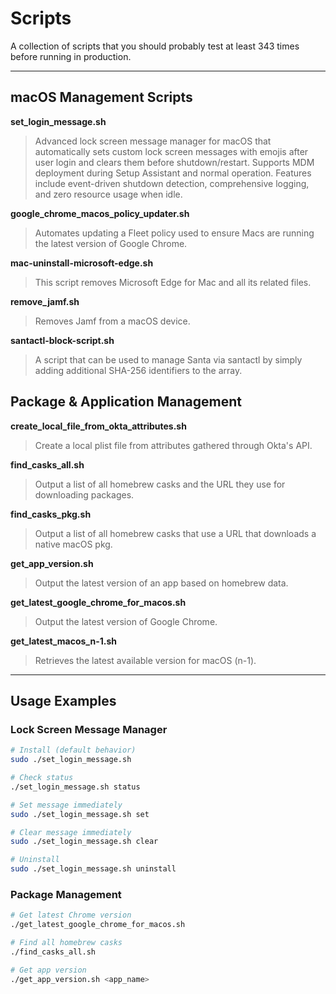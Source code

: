 # Scripts
A collection of scripts that you should probably test at least 343 times before running in production.

<hr>

## macOS Management Scripts

**set_login_message.sh**
> Advanced lock screen message manager for macOS that automatically sets custom lock screen messages with emojis after user login and clears them before shutdown/restart. Supports MDM deployment during Setup Assistant and normal operation. Features include event-driven shutdown detection, comprehensive logging, and zero resource usage when idle.

**google_chrome_macos_policy_updater.sh**
> Automates updating a Fleet policy used to ensure Macs are running the latest version of Google Chrome.

**mac-uninstall-microsoft-edge.sh**
> This script removes Microsoft Edge for Mac and all its related files.

**remove_jamf.sh**
> Removes Jamf from a macOS device.

**santactl-block-script.sh**
> A script that can be used to manage Santa via santactl by simply adding additional SHA-256 identifiers to the array.

## Package & Application Management

**create_local_file_from_okta_attributes.sh**
> Create a local plist file from attributes gathered through Okta's API.

**find_casks_all.sh**
> Output a list of all homebrew casks and the URL they use for downloading packages.

**find_casks_pkg.sh**
> Output a list of all homebrew casks that use a URL that downloads a native macOS pkg.

**get_app_version.sh**
> Output the latest version of an app based on homebrew data.

**get_latest_google_chrome_for_macos.sh**
> Output the latest version of Google Chrome.

**get_latest_macos_n-1.sh**
> Retrieves the latest available version for macOS (n-1).

<hr>

## Usage Examples

### Lock Screen Message Manager
```bash
# Install (default behavior)
sudo ./set_login_message.sh

# Check status
./set_login_message.sh status

# Set message immediately
sudo ./set_login_message.sh set

# Clear message immediately
sudo ./set_login_message.sh clear

# Uninstall
sudo ./set_login_message.sh uninstall
```

### Package Management
```bash
# Get latest Chrome version
./get_latest_google_chrome_for_macos.sh

# Find all homebrew casks
./find_casks_all.sh

# Get app version
./get_app_version.sh <app_name>
```

